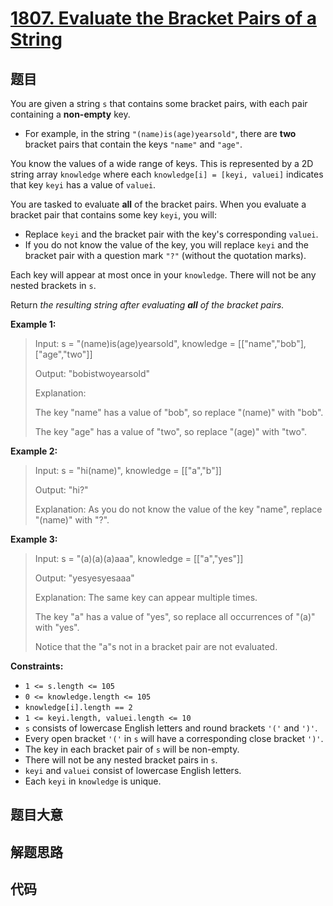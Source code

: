 # [1807. Evaluate the Bracket Pairs of a String](https://leetcode.com/problems/evaluate-the-bracket-pairs-of-a-string/)

## 题目

You are given a string `s` that contains some bracket pairs, with each pair
containing a **non-empty** key.

  * For example, in the string `"(name)is(age)yearsold"`, there are **two** bracket pairs that contain the keys `"name"` and `"age"`.

You know the values of a wide range of keys. This is represented by a 2D
string array `knowledge` where each `knowledge[i] = [keyi, valuei]` indicates
that key `keyi` has a value of `valuei`.

You are tasked to evaluate **all** of the bracket pairs. When you evaluate a
bracket pair that contains some key `keyi`, you will:

  * Replace `keyi` and the bracket pair with the key's corresponding `valuei`.
  * If you do not know the value of the key, you will replace `keyi` and the bracket pair with a question mark `"?"` (without the quotation marks).

Each key will appear at most once in your `knowledge`. There will not be any
nested brackets in `s`.

Return _the resulting string after evaluating **all** of the bracket pairs._



**Example 1:**

> Input: s = "(name)is(age)yearsold", knowledge = [["name","bob"],["age","two"]]
> 
> Output: "bobistwoyearsold"
> 
> Explanation:
> 
> The key "name" has a value of "bob", so replace "(name)" with "bob".
> 
> The key "age" has a value of "two", so replace "(age)" with "two".

**Example 2:**

> Input: s = "hi(name)", knowledge = [["a","b"]]
> 
> Output: "hi?"
> 
> Explanation: As you do not know the value of the key "name", replace "(name)" with "?".

**Example 3:**

> Input: s = "(a)(a)(a)aaa", knowledge = [["a","yes"]]
> 
> Output: "yesyesyesaaa"
> 
> Explanation: The same key can appear multiple times.
> 
> The key "a" has a value of "yes", so replace all occurrences of "(a)" with "yes".
> 
> Notice that the "a"s not in a bracket pair are not evaluated.

**Constraints:**

  * `1 <= s.length <= 105`
  * `0 <= knowledge.length <= 105`
  * `knowledge[i].length == 2`
  * `1 <= keyi.length, valuei.length <= 10`
  * `s` consists of lowercase English letters and round brackets `'('` and `')'`.
  * Every open bracket `'('` in `s` will have a corresponding close bracket `')'`.
  * The key in each bracket pair of `s` will be non-empty.
  * There will not be any nested bracket pairs in `s`.
  * `keyi` and `valuei` consist of lowercase English letters.
  * Each `keyi` in `knowledge` is unique.


## 题目大意

## 解题思路

## 代码

```javascript

```


